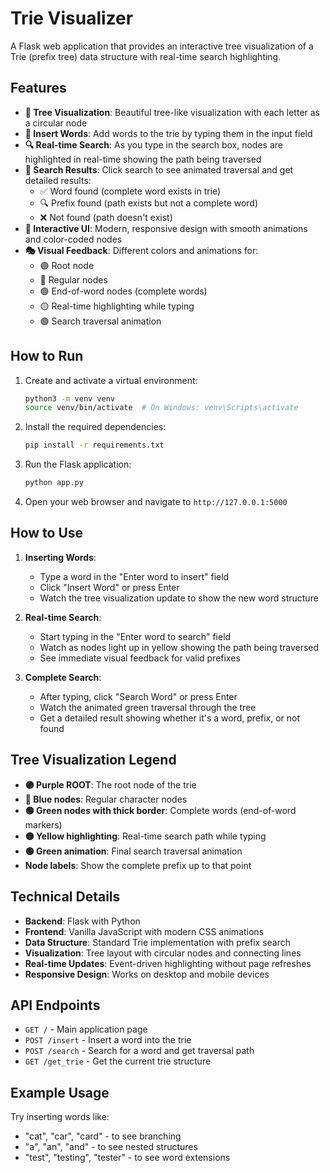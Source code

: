 # Trie Visualizer

A Flask web application that provides an interactive tree visualization of a Trie (prefix tree) data structure with real-time search highlighting.

## Features

- **🌳 Tree Visualization**: Beautiful tree-like visualization with each letter as a circular node
- **📝 Insert Words**: Add words to the trie by typing them in the input field
- **🔍 Real-time Search**: As you type in the search box, nodes are highlighted in real-time showing the path being traversed
- **🎯 Search Results**: Click search to see animated traversal and get detailed results:
  - ✅ Word found (complete word exists in trie)
  - 🔍 Prefix found (path exists but not a complete word)
  - ❌ Not found (path doesn't exist)
- **🎨 Interactive UI**: Modern, responsive design with smooth animations and color-coded nodes
- **🎭 Visual Feedback**: Different colors and animations for:
  - 🟣 Root node
  - 🔵 Regular nodes
  - 🟢 End-of-word nodes (complete words)
  - 🟡 Real-time highlighting while typing
  - 🟢 Search traversal animation

## How to Run

1. Create and activate a virtual environment:
   ```bash
   python3 -m venv venv
   source venv/bin/activate  # On Windows: venv\Scripts\activate
   ```

2. Install the required dependencies:
   ```bash
   pip install -r requirements.txt
   ```

3. Run the Flask application:
   ```bash
   python app.py
   ```

4. Open your web browser and navigate to `http://127.0.0.1:5000`

## How to Use

1. **Inserting Words**: 
   - Type a word in the "Enter word to insert" field
   - Click "Insert Word" or press Enter
   - Watch the tree visualization update to show the new word structure

2. **Real-time Search**:
   - Start typing in the "Enter word to search" field
   - Watch as nodes light up in yellow showing the path being traversed
   - See immediate visual feedback for valid prefixes

3. **Complete Search**:
   - After typing, click "Search Word" or press Enter
   - Watch the animated green traversal through the tree
   - Get a detailed result showing whether it's a word, prefix, or not found

## Tree Visualization Legend

- **🟣 Purple ROOT**: The root node of the trie
- **🔵 Blue nodes**: Regular character nodes
- **🟢 Green nodes with thick border**: Complete words (end-of-word markers)
- **🟡 Yellow highlighting**: Real-time search path while typing
- **🟢 Green animation**: Final search traversal animation
- **Node labels**: Show the complete prefix up to that point

## Technical Details

- **Backend**: Flask with Python
- **Frontend**: Vanilla JavaScript with modern CSS animations
- **Data Structure**: Standard Trie implementation with prefix search
- **Visualization**: Tree layout with circular nodes and connecting lines
- **Real-time Updates**: Event-driven highlighting without page refreshes
- **Responsive Design**: Works on desktop and mobile devices

## API Endpoints

- `GET /` - Main application page
- `POST /insert` - Insert a word into the trie
- `POST /search` - Search for a word and get traversal path
- `GET /get_trie` - Get the current trie structure

## Example Usage

Try inserting words like:
- "cat", "car", "card" - to see branching
- "a", "an", "and" - to see nested structures
- "test", "testing", "tester" - to see word extensions
